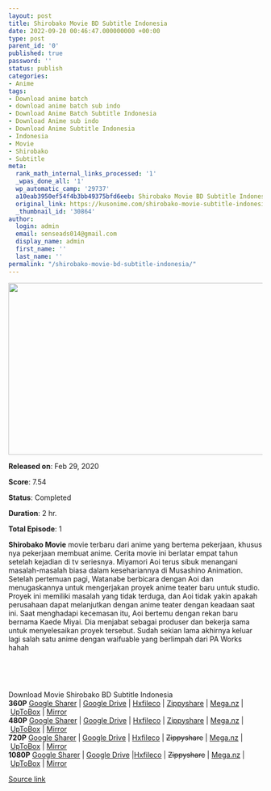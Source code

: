 ```yaml
---
layout: post
title: Shirobako Movie BD Subtitle Indonesia
date: 2022-09-20 00:46:47.000000000 +00:00
type: post
parent_id: '0'
published: true
password: ''
status: publish
categories:
- Anime
tags:
- Download anime batch
- download anime batch sub indo
- Download Anime Batch Subtitle Indonesia
- Download Anime sub indo
- Download Anime Subtitle Indonesia
- Indonesia
- Movie
- Shirobako
- Subtitle
meta:
  rank_math_internal_links_processed: '1'
  _wpas_done_all: '1'
  wp_automatic_camp: '29737'
  a10eab3950ef54f4b3bb49375bfd6eeb: Shirobako Movie BD Subtitle Indonesia
  original_link: https://kusonime.com/shirobako-movie-subtitle-indonesia-3/
  _thumbnail_id: '30864'
author:
  login: admin
  email: senseads014@gmail.com
  display_name: admin
  first_name: ''
  last_name: ''
permalink: "/shirobako-movie-bd-subtitle-indonesia/"
---
```

<p><img width="519" height="340" src="{{ site.baseurl }}/assets/2022/09/Shirobako-Movie-519x340.jpg" class="attachment-thumb-large size-thumb-large wp-post-image" alt="" loading="lazy" title="Shirobako Movie BD Subtitle Indonesia" srcset="https://kusonime.com/wp-content/uploads/2021/01/Shirobako-Movie-519x340.jpg 519w, https://kusonime.com/wp-content/uploads/2021/01/Shirobako-Movie-300x197.jpg 300w, https://kusonime.com/wp-content/uploads/2021/01/Shirobako-Movie-768x503.jpg 768w, https://kusonime.com/wp-content/uploads/2021/01/Shirobako-Movie-520x341.jpg 520w, https://kusonime.com/wp-content/uploads/2021/01/Shirobako-Movie.jpg 1000w" sizes="(max-width: 519px) 100vw, 519px" />
<p><b>Released on</b>: Feb 29, 2020</p>
<p>
<p><b>Score</b>: 7.54</p>
<p>
<p><b>Status</b>: Completed</p>
<p>
<p><b>Duration</b>: 2 hr.</p>
<p>
<p><b>Total Episode</b>: 1</p>
<p>
<p><strong>Shirobako Movie</strong> movie terbaru dari anime yang bertema pekerjaan, khusus nya pekerjaan membuat anime. Cerita movie ini berlatar empat tahun setelah kejadian di tv seriesnya. Miyamori Aoi terus sibuk menangani masalah-masalah biasa dalam kesehariannya di Musashino Animation. Setelah pertemuan pagi, Watanabe berbicara dengan Aoi dan menugaskannya untuk mengerjakan proyek anime teater baru untuk studio. Proyek ini memiliki masalah yang tidak terduga, dan Aoi tidak yakin apakah perusahaan dapat melanjutkan dengan anime teater dengan keadaan saat ini. Saat menghadapi kecemasan itu, Aoi bertemu dengan rekan baru bernama Kaede Miyai. Dia menjabat sebagai produser dan bekerja sama untuk menyelesaikan proyek tersebut. Sudah sekian lama akhirnya keluar lagi salah satu anime dengan waifuable yang berlimpah dari PA Works hahah</p>
<p>
<p> </p>
<p>
<p> </p>
<p>
<div class="smokeddl">
<div class="smokettl">Download Movie Shirobako BD Subtitle Indonesia</div>
<div class="smokeurl"><strong>360P</strong> <a href="https://acefile.co/f/35378588/hunter-no-sekai-gekijouban-shirobako-bd360pkusonime-mp4" target="_blank" rel="noopener noreferrer">Google Sharer</a> | <a href="https://drive.google.com/uc?export=download&amp;id=1OGdLhP45gTmis2fgS2AGHyDYYIQXRuke" target="_blank" rel="noopener noreferrer">Google Drive</a> | <a href="https://hxfile.co/3tdgetfw5etd" target="_blank" rel="noopener">Hxfileco</a> | <a href="https://www90.zippyshare.com/v/NEv7WOZa/file.html" target="_blank" rel="noopener">Zippyshare</a> | <a href="https://mega.nz/file/nh9GgJTY#Bpk0A-kqw2MAL_fZ8Z-Dn-PmqixmUlcmiCg_yLni8vo" target="_blank" rel="noopener noreferrer">Mega.nz</a> | <a href="https://uptobox.com/et4cngp12ko0" target="_blank" rel="noopener noreferrer">UpToBox</a> | <a href="https://mirrorace.org/m/3IGmz" target="_blank" rel="noopener noreferrer">Mirror</a></div>
<div class="smokeurl"><strong>480P</strong> <a href="https://acefile.co/f/35378589/hunter-no-sekai-gekijouban-shirobako-bd480pkusonime-mkv" target="_blank" rel="noopener noreferrer">Google Sharer</a> | <a href="https://drive.google.com/uc?export=download&amp;id=1LiXjwGyMfxRV1tBZmDEarAvso6FNRoBz" target="_blank" rel="noopener noreferrer">Google Drive</a> | <a href="https://hxfile.co/euyvtmuynvlo" target="_blank" rel="noopener">Hxfileco</a> | <a href="https://www2.zippyshare.com/v/Q19Cg7eo/file.html" target="_blank" rel="noopener">Zippyshare</a> | <a href="https://mega.nz/file/bws0wDzL#PzsJFXZ7Fa8Rqb7ew0K_vH5m39UM_JZkeO9HYw8OdJw" target="_blank" rel="noopener noreferrer">Mega.nz</a> | <a href="https://uptobox.com/313xxeh63w1x" target="_blank" rel="noopener noreferrer">UpToBox</a> | <a href="https://mirrorace.org/m/54Bhf" target="_blank" rel="noopener noreferrer">Mirror</a></div>
<div class="smokeurl"><strong>720P</strong> <a href="https://acefile.co/f/35378592/hunter-no-sekai-gekijouban-shirobako-bd720pkusonime-mkv" target="_blank" rel="noopener noreferrer">Google Sharer</a> | <a href="https://drive.google.com/uc?export=download&amp;id=1pTcPr-rDwhJfJyYExsJqw3PVjxbDFKXJ" target="_blank" rel="noopener noreferrer">Google Drive</a> | <a href="https://hxfile.co/l8izsfrzw72c" target="_blank" rel="noopener">Hxfileco</a> | <del datetime="2019-10-08T03:34:01+00:00">Zippyshare</del> | <a href="https://mega.nz/file/Ot9EjJIa#pvAN9sN6LBFKgOqr0KGRrETJyh4sc59DUmHFXLM133M" target="_blank" rel="noopener noreferrer">Mega.nz</a> | <a href="https://uptobox.com/ka5x8gikn193" target="_blank" rel="noopener noreferrer">UpToBox</a> | <a href="https://mirrorace.org/m/54Bhg" target="_blank" rel="noopener noreferrer">Mirror</a></div>
<div class="smokeurl"><strong>1080P</strong> <a href="https://acefile.co/f/35378595/hunter-no-sekai-gekijouban-shirobako-bd1080kusonime-mkv" target="_blank" rel="noopener noreferrer">Google Sharer</a> | <a href="https://drive.google.com/uc?export=download&amp;id=1GtUWolqG8QsNmZKedVMbc0ErilP7IPj2" target="_blank" rel="noopener noreferrer">Google Drive</a> |<a href="https://hxfile.co/pxrqaqgauxjt" target="_blank" rel="noopener">Hxfileco</a> | <del datetime="2019-10-08T03:34:01+00:00">Zippyshare</del> | <a href="https://mega.nz/file/vo8mEDZC#GID-3aU4jGIte0GiLRuj2QAjzG2FxS6n5PTlv3eIz4k" target="_blank" rel="noopener noreferrer">Mega.nz</a> | <a href="https://uptobox.com/rfljwp4qd4hj" target="_blank" rel="noopener noreferrer">UpToBox</a> | <a href="https://mirrorace.org/m/54Bhl" target="_blank" rel="noopener noreferrer">Mirror</a></div>
</div>
<p><a href="https://kusonime.com/shirobako-movie-subtitle-indonesia-3/">Source link </a></p>
